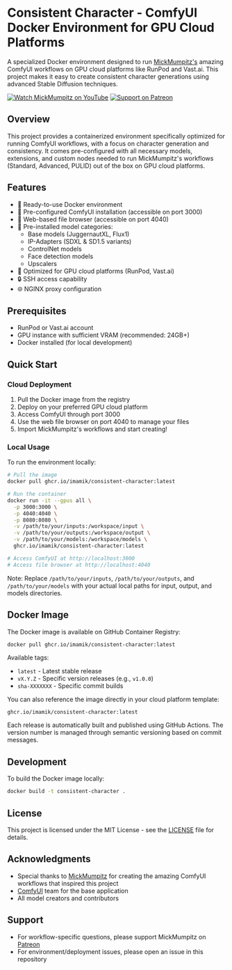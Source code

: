 # Consistent Character - ComfyUI Docker Environment for GPU Cloud Platforms

A specialized Docker environment designed to run
[MickMumpitz's](https://www.patreon.com/c/Mickmumpitz/home) amazing ComfyUI
workflows on GPU cloud platforms like RunPod and Vast.ai. This project makes it
easy to create consistent character generations using advanced Stable Diffusion
techniques.

[![Watch MickMumpitz on YouTube](https://img.shields.io/badge/YouTube-@mickmumpitz-red)](https://www.youtube.com/@mickmumpitz)
[![Support on Patreon](https://img.shields.io/badge/Patreon-MickMumpitz-orange)](https://www.patreon.com/c/Mickmumpitz/home)

## Overview

This project provides a containerized environment specifically optimized for
running ComfyUI workflows, with a focus on character generation and consistency.
It comes pre-configured with all necessary models, extensions, and custom nodes
needed to run MickMumpitz's workflows (Standard, Advanced, PULID) out of the box
on GPU cloud platforms.

## Features

- 🐳 Ready-to-use Docker environment
- 🎨 Pre-configured ComfyUI installation (accessible on port 3000)
- 📂 Web-based file browser (accessible on port 4040)
- 🤖 Pre-installed model categories:
  - Base models (JuggernautXL, Flux1)
  - IP-Adapters (SDXL & SD1.5 variants)
  - ControlNet models
  - Face detection models
  - Upscalers
- 🔧 Optimized for GPU cloud platforms (RunPod, Vast.ai)
- 🔒 SSH access capability
- 🌐 NGINX proxy configuration

## Prerequisites

- RunPod or Vast.ai account
- GPU instance with sufficient VRAM (recommended: 24GB+)
- Docker installed (for local development)

## Quick Start

### Cloud Deployment

1. Pull the Docker image from the registry
2. Deploy on your preferred GPU cloud platform
3. Access ComfyUI through port 3000
4. Use the web file browser on port 4040 to manage your files
5. Import MickMumpitz's workflows and start creating!

### Local Usage

To run the environment locally:

```bash
# Pull the image
docker pull ghcr.io/imamik/consistent-character:latest

# Run the container
docker run -it --gpus all \
  -p 3000:3000 \
  -p 4040:4040 \
  -p 8080:8080 \
  -v /path/to/your/inputs:/workspace/input \
  -v /path/to/your/outputs:/workspace/output \
  -v /path/to/your/models:/workspace/models \
  ghcr.io/imamik/consistent-character:latest

# Access ComfyUI at http://localhost:3000
# Access file browser at http://localhost:4040
```

Note: Replace `/path/to/your/inputs`, `/path/to/your/outputs`, and
`/path/to/your/models` with your actual local paths for input, output, and
models directories.

## Docker Image

The Docker image is available on GitHub Container Registry:

```bash
docker pull ghcr.io/imamik/consistent-character:latest
```

Available tags:

- `latest` - Latest stable release
- `vX.Y.Z` - Specific version releases (e.g., `v1.0.0`)
- `sha-XXXXXXX` - Specific commit builds

You can also reference the image directly in your cloud platform template:

```
ghcr.io/imamik/consistent-character:latest
```

Each release is automatically built and published using GitHub Actions. The
version number is managed through semantic versioning based on commit messages.

## Development

To build the Docker image locally:

```bash
docker build -t consistent-character .
```

## License

This project is licensed under the MIT License - see the [LICENSE](LICENSE) file
for details.

## Acknowledgments

- Special thanks to [MickMumpitz](https://www.youtube.com/@mickmumpitz) for
  creating the amazing ComfyUI workflows that inspired this project
- [ComfyUI](https://github.com/comfyanonymous/ComfyUI) team for the base
  application
- All model creators and contributors

## Support

- For workflow-specific questions, please support MickMumpitz on
  [Patreon](https://www.patreon.com/c/Mickmumpitz/home)
- For environment/deployment issues, please open an issue in this repository
